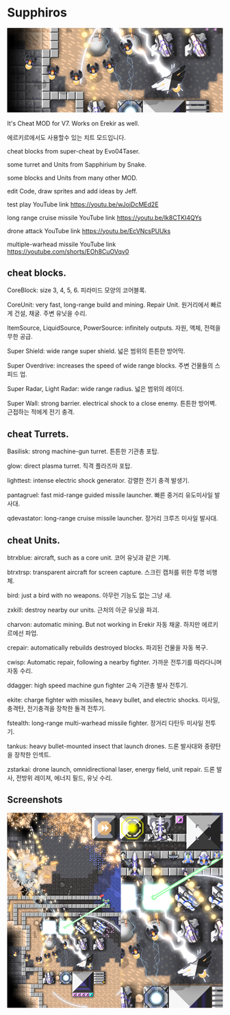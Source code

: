 # Supphiros

![unknown-14](https://github.com/zig-jeff/Supphiros/blob/main/Preview1.png)


It's Cheat MOD for V7. Works on Erekir as well.

에르키르에서도 사용할수 있는 치트 모드입니다.



cheat blocks from super-cheat by Evo04Taser.

some turret and Units from Sapphirium by Snake.

some blocks and Units from many other MOD.

edit Code, draw sprites and add ideas by Jeff.



test play YouTube link https://youtu.be/wJojDcMEd2E

long range cruise missile YouTube link https://youtu.be/lk8CTKI4QYs

drone attack YouTube link https://youtu.be/EcVNcsPUUks

multiple-warhead missile YouTube link https://youtube.com/shorts/EOh8CuOVqv0

## cheat blocks.
CoreBlock: size 3, 4, 5, 6.
 피라미드 모양의 코어블록.

CoreUnit: very fast, long-range build and mining. Repair Unit.
 원거리에서 빠르게 건설, 채굴. 주변 유닛을 수리.

ItemSource, LiquidSource, PowerSource: infinitely outputs.
 자원, 액체, 전력을 무한 공급.

Super Shield: wide range super shield.
 넓은 범위의 튼튼한 방어막.

Super Overdrive: increases the speed of wide range blocks.
 주변 건물들의 스피드 업.

Super Radar, Light Radar: wide range radius.
 넓은 범위의 레이더.

Super Wall: strong barrier. electrical shock to a close enemy.
 튼튼한 방어벽. 근접하는 적에게 전기 충격.

## cheat Turrets.
Basilisk: strong machine-gun turret.
 튼튼한 기관총 포탑.

glow: direct plasma turret.
 직격 플라즈마 포탑.

lighttest: intense electric shock generator.
 강렬한 전기 충격 발생기.

pantagruel: fast mid-range guided missile launcher.
 빠른 중거리 유도미사일 발사대.

qdevastator: long-range cruise missile launcher.
 장거리 크루즈 미사일 발사대.


## cheat Units.
btrxblue: aircraft, such as a core unit.
 코어 유닛과 같은 기체.

btrxtrsp: transparent aircraft for screen capture.
 스크린 캡처를 위한 투명 비행체.

bird: just a bird with no weapons.
 아무런 기능도 없는 그냥 새.

zxkill: destroy nearby our units.
 근처의 아군 유닛을 파괴.

charvon: automatic mining. But not working in Erekir
 자동 채굴. 하지만 에르키르에선 파업.

crepair: automatically rebuilds destroyed blocks.
 파괴된 건물을 자동 복구.

cwisp: Automatic repair, following a nearby fighter.
 가까운 전투기를 따라다니며 자동 수리.

ddagger: high speed machine gun fighter
 고속 기관총 발사 전투기.

ekite: charge fighter with missiles, heavy bullet, and electric shocks.
 미사일, 충격탄, 전기충격을 장착한 돌격 전투기.

fstealth: long-range multi-warhead missile fighter.
 장거리 다탄두 미사일 전투기.

tankus: heavy bullet-mounted insect that launch drones.
 드론 발사대와 중량탄을 장착한 인섹트.

zstarkai: drone launch, omnidirectional laser, energy field, unit repair.
 드론 발사, 전방위 레이져, 에너지 필드, 유닛 수리.

## Screenshots
![unknown-15](https://github.com/zig-jeff/Supphiros/blob/main/Preview2.png)
